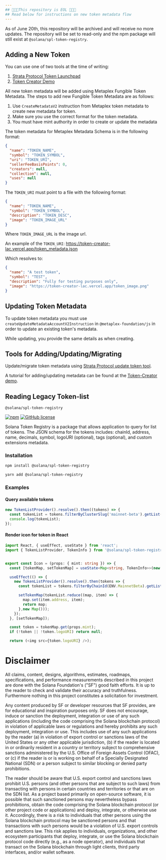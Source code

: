 ```yaml
---
## 🚨🚨🚨This repository is EOL 🚨🚨🚨
## Read below for instructions on new token metadata flow
---
```


As of June 20th, this repository will be archived and will receive no more updates. The repository will be set to read-only and the npm package will still exist at `@solana/spl-token-registry`.

## Adding a New Token

You can use one of two tools at the time of writing:

1. [Strata Protocol Token Launchpad](https://app.strataprotocol.com/launchpad/manual/new)
2. [Token Creator Demo](https://token-creator-lac.vercel.app/)

All new token metadata will be added using Metaplex Fungible Token Metadata. The steps to add new Fungible Token Metadata are as follows:

1. Use `CreateMetadataV2` instruction from Metaplex token metadata to create new metadata for token.
2. Make sure you use the correct format for the token metadata.
3. You must have mint authority in order to create or update the metadata

The token metadata for Metaplex Metadata Schema is in the following format:

```json
{
  "name": "TOKEN_NAME", 
  "symbol": "TOKEN_SYMBOL",
  "uri": "TOKEN_URI",
  "sellerFeeBasisPoints": 0,
  "creators": null,
  "collection": null,
  "uses": null
}
```

The `TOKEN_URI` must point to a file with the following format:

```json
{
  "name": "TOKEN_NAME",
  "symbol": "TOKEN_SYMBOL",
  "description": "TOKEN_DESC",
  "image": "TOKEN_IMAGE_URL"
}
```

Where `TOKEN_IMAGE_URL` is the image url.

An example of the `TOKEN_URI`: https://token-creator-lac.vercel.app/token_metadata.json

Which resolves to:

```json
{
  "name": "A test token",
  "symbol": "TEST",
  "description": "Fully for testing purposes only",
  "image": "https://token-creator-lac.vercel.app/token_image.png"
}
```

## Updating Token Metadata

To update token metadata you must use `createUpdateMetadataAccountV2Instruction` in `@metaplex-foundation/js` in order to update an existing token's metadata.

While updating, you provide the same details as when creating.

## Tools for Adding/Updating/Migrating

Update/migrate token metadata using [Strata Protocol update token tool](https://app.strataprotocol.com/edit-metadata).

A tutorial for adding/updating metadata can be found at the [Token-Creator demo](https://github.com/jacobcreech/Token-Creator).


## Reading Legacy Token-list

`@solana/spl-token-registry`

[![npm](https://img.shields.io/npm/v/@solana/spl-token-registry)](https://unpkg.com/@solana/spl-token-registry@latest/) [![GitHub license](https://img.shields.io/badge/license-APACHE-blue.svg)](https://github.com/solana-labs/token-list/blob/b3fa86b3fdd9c817139e38641d46c5a892542a52/LICENSE)

Solana Token Registry is a package that allows application to query for list of tokens.
The JSON schema for the tokens includes: chainId, address, name, decimals, symbol, logoURI (optional), tags (optional), and custom extensions metadata.

### Installation

```bash
npm install @solana/spl-token-registry
```

```bash
yarn add @solana/spl-token-registry
```

### Examples

#### Query available tokens

```typescript
new TokenListProvider().resolve().then((tokens) => {
  const tokenList = tokens.filterByClusterSlug('mainnet-beta').getList();
  console.log(tokenList);
});
```

#### Render icon for token in React

```typescript jsx
import React, { useEffect, useState } from 'react';
import { TokenListProvider, TokenInfo } from '@solana/spl-token-registry';


export const Icon = (props: { mint: string }) => {
  const [tokenMap, setTokenMap] = useState<Map<string, TokenInfo>>(new Map());

  useEffect(() => {
    new TokenListProvider().resolve().then(tokens => {
      const tokenList = tokens.filterByChainId(ENV.MainnetBeta).getList();

      setTokenMap(tokenList.reduce((map, item) => {
        map.set(item.address, item);
        return map;
      },new Map()));
    });
  }, [setTokenMap]);

  const token = tokenMap.get(props.mint);
  if (!token || !token.logoURI) return null;

  return (<img src={token.logoURI} />);

```

# Disclaimer

All claims, content, designs, algorithms, estimates, roadmaps,
specifications, and performance measurements described in this project
are done with the Solana Foundation's ("SF") good faith efforts. It is up to
the reader to check and validate their accuracy and truthfulness.
Furthermore nothing in this project constitutes a solicitation for
investment.

Any content produced by SF or developer resources that SF provides, are
for educational and inspiration purposes only. SF does not encourage,
induce or sanction the deployment, integration or use of any such
applications (including the code comprising the Solana blockchain
protocol) in violation of applicable laws or regulations and hereby
prohibits any such deployment, integration or use. This includes use of
any such applications by the reader (a) in violation of export control
or sanctions laws of the United States or any other applicable
jurisdiction, (b) if the reader is located in or ordinarily resident in
a country or territory subject to comprehensive sanctions administered
by the U.S. Office of Foreign Assets Control (OFAC), or (c) if the
reader is or is working on behalf of a Specially Designated National
(SDN) or a person subject to similar blocking or denied party
prohibitions.

The reader should be aware that U.S. export control and sanctions laws
prohibit U.S. persons (and other persons that are subject to such laws)
from transacting with persons in certain countries and territories or
that are on the SDN list. As a project based primarily on open-source
software, it is possible that such sanctioned persons may nevertheless
bypass prohibitions, obtain the code comprising the Solana blockchain
protocol (or other project code or applications) and deploy, integrate,
or otherwise use it. Accordingly, there is a risk to individuals that
other persons using the Solana blockchain protocol may be sanctioned
persons and that transactions with such persons would be a violation of
U.S. export controls and sanctions law. This risk applies to
individuals, organizations, and other ecosystem participants that
deploy, integrate, or use the Solana blockchain protocol code directly
(e.g., as a node operator), and individuals that transact on the Solana
blockchain through light clients, third party interfaces, and/or wallet
software.
